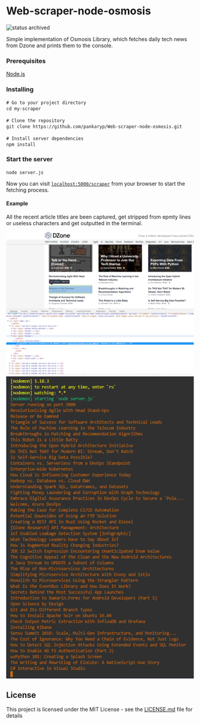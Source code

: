 # Web-scraper-node-osmosis
![status archived](https://img.shields.io/badge/status-archived-red.svg)

Simple implementation of Osmosis Library, which fetches daily tech news from Dzone and prints them to the console.

### Prerequisites
[Node.js](https://nodejs.org/en/)

### Installing
```
# Go to your project directory
cd my-scraper

# Clone the repository
git clone https://github.com/pankaryp/Web-scraper-node-osmosis.git

# Install server dependencies
npm install
```

### Start the server
```
node server.js
```

Now you can visit [`localhost:5000/scraper`](http://localhost:5000/scraper) from your browser to start the fetching process.

#### Example
All the recent article titles are been captured, get stripped from epmty lines or useless characters and get outputted in the terminal.

!['example'](img/example.png?raw=true)
!['output'](img/output.png?raw=true)

## License

This project is licensed under the MIT License - see the [LICENSE.md](LICENSE.md) file for details

